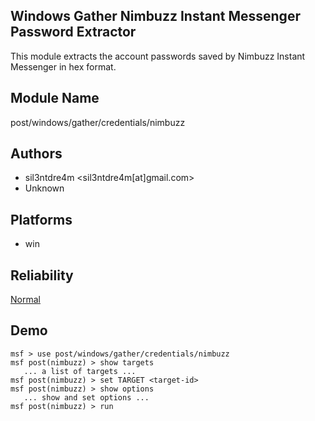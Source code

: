 ## Windows Gather Nimbuzz Instant Messenger Password Extractor

This module extracts the account passwords saved by Nimbuzz 
Instant Messenger in hex format.


## Module Name
post/windows/gather/credentials/nimbuzz

## Authors
* sil3ntdre4m <sil3ntdre4m[at]gmail.com>
* Unknown





## Platforms
* win

## Reliability
[Normal](https://github.com/rapid7/metasploit-framework/wiki/Exploit-Ranking)

## Demo

```
msf > use post/windows/gather/credentials/nimbuzz
msf post(nimbuzz) > show targets
   ... a list of targets ...
msf post(nimbuzz) > set TARGET <target-id>
msf post(nimbuzz) > show options
   ... show and set options ...
msf post(nimbuzz) > run
```
    
    